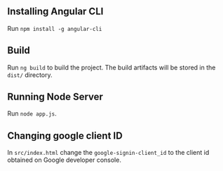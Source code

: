 ## Installing Angular CLI

Run `npm install -g angular-cli` 

## Build

Run `ng build` to build the project. The build artifacts will be stored in the `dist/` directory.

## Running Node Server

Run `node app.js`.

## Changing google client ID

In `src/index.html` change the `google-signin-client_id` to the client id obtained on Google developer console.
